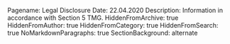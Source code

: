 Pagename: Legal Disclosure
Date: 22.04.2020
Description: Information in accordance with Section 5 TMG.
HiddenFromArchive: true
HiddenFromAuthor: true
HiddenFromCategory: true
HiddenFromSearch: true
NoMarkdownParagraphs: true
SectionBackground: alternate
